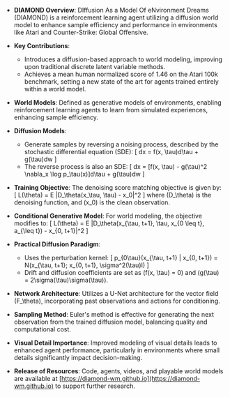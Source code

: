 - **DIAMOND Overview**: DIffusion As a Model Of eNvironment Dreams (DIAMOND) is a reinforcement learning agent utilizing a diffusion world model to enhance sample efficiency and performance in environments like Atari and Counter-Strike: Global Offensive.

- **Key Contributions**:
  - Introduces a diffusion-based approach to world modeling, improving upon traditional discrete latent variable methods.
  - Achieves a mean human normalized score of 1.46 on the Atari 100k benchmark, setting a new state of the art for agents trained entirely within a world model.

- **World Models**: Defined as generative models of environments, enabling reinforcement learning agents to learn from simulated experiences, enhancing sample efficiency.

- **Diffusion Models**: 
  - Generate samples by reversing a noising process, described by the stochastic differential equation (SDE):
    \[
    dx = f(x, \tau)d\tau + g(\tau)dw
    \]
  - The reverse process is also an SDE:
    \[
    dx = [f(x, \tau) - g(\tau)^2 \nabla_x \log p_\tau(x)]d\tau + g(\tau)dw
    \]

- **Training Objective**: The denoising score matching objective is given by:
  \[
  L(\theta) = E \|D_\theta(x_\tau, \tau) - x_0\|^2
  \]
  where \(D_\theta\) is the denoising function, and \(x_0\) is the clean observation.

- **Conditional Generative Model**: For world modeling, the objective modifies to:
  \[
  L(\theta) = E \|D_\theta(x_{\tau, t+1}, \tau, x_{0 \leq t}, a_{\leq t}) - x_{0, t+1}\|^2
  \]

- **Practical Diffusion Paradigm**: 
  - Uses the perturbation kernel:
    \[
    p_{0\tau}(x_{\tau, t+1} | x_{0, t+1}) = N(x_{\tau, t+1}; x_{0, t+1}, \sigma^2(\tau)I)
    \]
  - Drift and diffusion coefficients are set as \(f(x, \tau) = 0\) and \(g(\tau) = 2\sigma(\tau)\sigma(\tau)\).

- **Network Architecture**: Utilizes a U-Net architecture for the vector field \(F_\theta\), incorporating past observations and actions for conditioning.

- **Sampling Method**: Euler's method is effective for generating the next observation from the trained diffusion model, balancing quality and computational cost.

- **Visual Detail Importance**: Improved modeling of visual details leads to enhanced agent performance, particularly in environments where small details significantly impact decision-making.

- **Release of Resources**: Code, agents, videos, and playable world models are available at [https://diamond-wm.github.io](https://diamond-wm.github.io) to support further research.